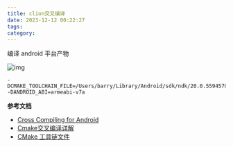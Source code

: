 ```yaml
---
title: clion交叉编译
date: 2023-12-12 00:22:27
tags:
category:
---
```


编译 android 平台产物

![img](https://intranetproxy.alipay.com/skylark/lark/0/2021/png/3756563/1621793280166-b7803ca4-0db1-438e-8523-ee00961efbaa.png)

```plain
-DCMAKE_TOOLCHAIN_FILE=/Users/barry/Library/Android/sdk/ndk/20.0.5594570/build/cmake/android.toolchain.cmake
-DANDROID_ABI=armeabi-v7a
```



**参考文档**

- [Cross Compiling for Android](https://cmake.org/cmake/help/latest/manual/cmake-toolchains.7.html#id22)
- [Cmake交叉编译详解](https://blog.csdn.net/jirryzhang/article/details/72793363)
- [CMake 工具链文件](https://developer.android.com/ndk/guides/cmake#command-line)
